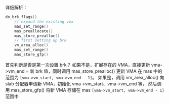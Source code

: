 详细解析：

```c
do_brk_flags()
    // expand the existing vma
    mas_set_range()
    mas_preallocate()
    mas_store_prealloc()
    // first setting up brk
    vm_area_alloc()
    mas_set_range()
    mas_store_gfp()
```

首先判断是否是第一次设置 brk？
如果不是，扩展存在的 VMA，直接更新 vma->vm_end = 新 brk 值，同时调用 mas_store_prealloc() 更新 VMA
在 mas 中的范围为 `[vma->vm_start, vma->vm_end - 1]`。
如果是，调用 vm_area_alloc() 向 slab 分配器申请新 VMA，初始化 vma->vm_start、vma->vm_end 等，
然后调用 mas_store_gfp() 将新 VMA 存储在 mas `[vma->vm_start, vma->vm_end - 1]` 范围中
